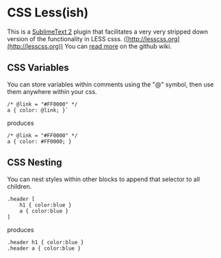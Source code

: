 # CSS Less(ish)

This is a [SublimeText 2](http://www.sublimetext.com/2) plugin that facilitates a very very stripped down version of the functionality in LESS csss. ([http://lesscss.org](http://lesscss.org))
You can [read more](https://github.com/kizza/CSS-Less-ish/wiki) on the github wiki.

## CSS Variables

You can store variables within comments using the "@" symbol, then use them anywhere within your css.

    /* @link = "#FF0000" */  
    a { color: @link; }`

produces

    /* @link = "#FF0000" */
    a { color: #FF0000; }

## CSS Nesting

You can nest styles within other blocks to append that selector to all children.

    .header [
        h1 { color:blue }
        a { color:blue }
    ]

produces

    .header h1 { color:blue }
    .header a { color:blue }

